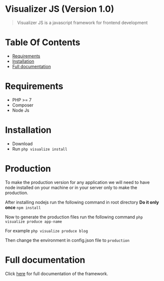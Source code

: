 # Visualizer JS (Version 1.0)
> Visualizer JS is a javascript framework for frontend development

# Table Of Contents
- [Requirements](#requirements)
- [Installation](#installation)
- [Full documentation](#full-documentation)

# Requirements
- PHP >= 7
- Composer
- Node Js 

# Installation
- Download
- Run `php visualize install`

# Production
To make the production version for any application we will need to have node installed on your machine or in your server only to make the production.

After installing nodejs run the following command in root directory **Do it only once**
`npm install`

Now to generate the production files run the following command
`php visualize produce app-name`

For example
`php visualize produce blog`

Then change the environment in config.json file to `production`

# Full documentation

Click [here](https://github.com/hassanzohdy/visualizer-js-docs) for full documentation of the framework.
